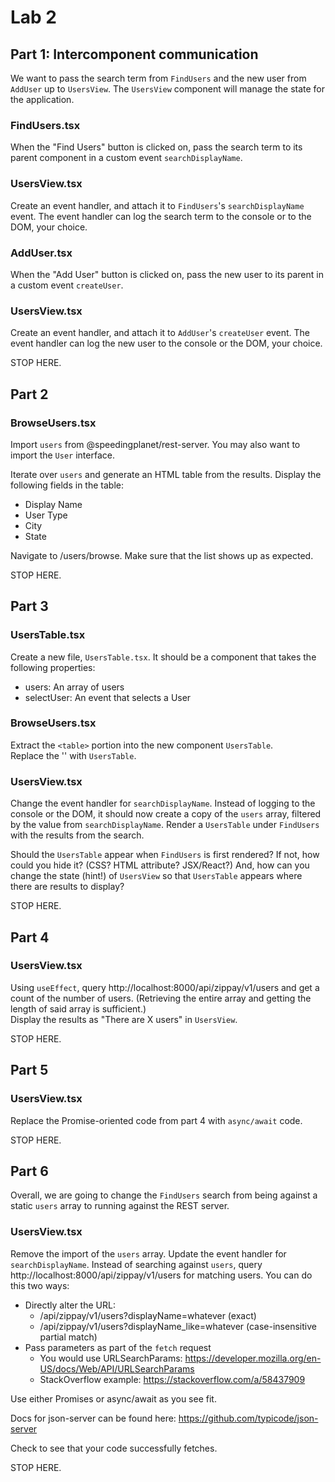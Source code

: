 # Lab 2

## Part 1: Intercomponent communication

We want to pass the search term from `FindUsers` and the new user from `AddUser` up to `UsersView`. The `UsersView` component will manage the state for the application.

### FindUsers.tsx

When the "Find Users" button is clicked on, pass the search term to its parent component in a custom event `searchDisplayName`.

### UsersView.tsx

Create an event handler, and attach it to `FindUsers`'s `searchDisplayName` event. The event handler can log the search term to the console or to the DOM, your choice.

### AddUser.tsx

When the "Add User" button is clicked on, pass the new user to its parent in a custom event `createUser`.

### UsersView.tsx

Create an event handler, and attach it to `AddUser`'s `createUser` event. The event handler can log the new user to the console or the DOM, your choice.

STOP HERE.

## Part 2

### BrowseUsers.tsx

Import `users` from @speedingplanet/rest-server. You may also want to import the `User` interface.

Iterate over `users` and generate an HTML table from the results. Display the following fields in the table:
- Display Name
- User Type
- City
- State

Navigate to /users/browse. Make sure that the list shows up as expected.

STOP HERE.

## Part 3

### UsersTable.tsx

Create a new file, `UsersTable.tsx`. It should be a component that takes the following properties:

- users: An array of users
- selectUser: An event that selects a User

### BrowseUsers.tsx

Extract the `<table>` portion into the new component `UsersTable`.  
Replace the '<table>' with `UsersTable`. 

### UsersView.tsx

Change the event handler for `searchDisplayName`. Instead of logging to the console or the DOM, it should now create a copy of the `users` array, filtered by the value from `searchDisplayName`. Render a `UsersTable` under `FindUsers` with the results from the search.  

Should the `UsersTable` appear when `FindUsers` is first rendered? If not, how could you hide it? (CSS? HTML attribute? JSX/React?) And, how can you change the state (hint!) of `UsersView` so that `UsersTable` appears where there are results to display?

STOP HERE.

## Part 4

### UsersView.tsx

Using `useEffect`, query http://localhost:8000/api/zippay/v1/users and get a count of the number of users. (Retrieving the entire array and getting the length of said array is sufficient.)  
Display the results as "There are X users" in `UsersView`. 

STOP HERE.

## Part 5

### UsersView.tsx

Replace the Promise-oriented code from part 4 with `async/await` code.

STOP HERE.

## Part 6

Overall, we are going to change the `FindUsers` search from being against a static `users` array to running against the REST server.

### UsersView.tsx

Remove the import of the `users` array.
Update the event handler for `searchDisplayName`. Instead of searching against `users`, query http://localhost:8000/api/zippay/v1/users for matching users. You can do this two ways:

- Directly alter the URL: 
  - /api/zippay/v1/users?displayName=whatever (exact)
  - /api/zippay/v1/users?displayName_like=whatever (case-insensitive partial match)
- Pass parameters as part of the `fetch` request
  - You would use URLSearchParams: https://developer.mozilla.org/en-US/docs/Web/API/URLSearchParams
  - StackOverflow example: https://stackoverflow.com/a/58437909

Use either Promises or async/await as you see fit.  

Docs for json-server can be found here: https://github.com/typicode/json-server

Check to see that your code successfully fetches.

STOP HERE. 